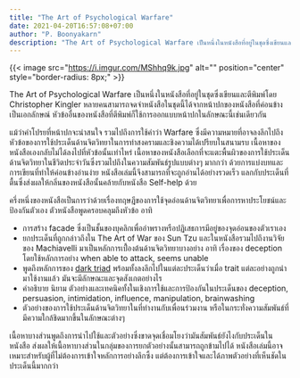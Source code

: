 ```yaml
---
title: "The Art of Psychological Warfare"
date: 2021-04-20T16:57:08+07:00
author: "P. Boonyakarn"
description: "The Art of Psychological Warfare เป็นหนึ่งในหนังสือที่อยู่ในชุดซึ่งเขียนและตีพิมพ์โดย Christopher Kingler หลายคนสามารถจดจำหนังสือในชุดนี้ได้จากหน้าปกของหนังสือที่ค่อนข้างเป็นเอกลักษณ์ หัวข้ออื่นของหนังสือที่ตีพิมพ์ก็ใช้การออกแบบหน้าปกในลักษณะนี้เช่นเดียวกัน"
---
```


{{< image src="https://i.imgur.com/MShhq9k.jpg" alt="" position="center" style="border-radius: 8px;" >}}

The Art of Psychological Warfare เป็นหนึ่งในหนังสือที่อยู่ในชุดซึ่งเขียนและตีพิมพ์โดย Christopher Kingler หลายคนสามารถจดจำหนังสือในชุดนี้ได้จากหน้าปกของหนังสือที่ค่อนข้างเป็นเอกลักษณ์ หัวข้ออื่นของหนังสือที่ตีพิมพ์ก็ใช้การออกแบบหน้าปกในลักษณะนี้เช่นเดียวกัน

แม้ว่าคำโปรยที่หน้าปกจะน่าสนใจ รวมไปถึงการใช้คำว่า Warfare ซึ่งมีความหมายที่อาจลงลึกไปถึงหัวข้อของการใช้ประเด็นด้านจิตวิทยาในการทำสงครามและชิงความได้เปรียบในสนามรบ เนื้อหาของหนังสือเองกลับไม่ได้ลงไปที่หัวข้อนั้นเท่าไหร่ เนื้อหาของหนังสือเลือกที่จะแตะพื้นผิวของการใช้ประเด็นด้านจิตวิทยาในชีวิตประจำวันซึ่งรวมไปถึงในความสัมพันธ์รูปแบบต่างๆ มากกว่า ด้วยการแบ่งบทและการเขียนที่ทำให้ค่อนข้างอ่านง่าย หนังสือเล่มนี้จึงสามารถที่จะถูกอ่านได้อย่างรวดเร็ว แลกกับประเด็นที่ตื้นซึ่งส่งผลให้กลิ่นของหนังสือนั้นคล้ายกับหนังสือ Self-help ด้วย

ครึ่งหนึ่งของหนังสือเป็นการว่าด้วยเรื่องทฤษฎีของการใช้จุดอ่อนด้านจิตวิทยาเพื่อการหาประโยชน์และป้องกันตัวเอง ตัวหนังสือพูดครอบคลุมถึงหัวข้อ อาทิ

- การสร้าง facade ซึ่งเป็นชั้นของบุคลิกเพื่ออำพรางหรือปฏิเสธการมีอยู่ของจุดอ่อนของตัวเราเอง
- ยกประเด็นที่ถูกกล่าวถึงใน The Art of War ของ Sun Tzu และในหนังสือรวมไปถึงานวิจัยของ Machiavelli มาเป็นหลักการเบื้่องต้นด้านจิตวิทยาบางอย่าง อาทิ เรื่องของ deception โดยใช้หลักการอย่าง when able to attack, seems unable
- พูดถึงหลักการของ [dark triad](https://en.wikipedia.org/wiki/Dark_triad) พร้อมทั้งลงลึกไปในแต่ละประเด็นว่าเมื่อ trait แต่ละอย่างถูกนำมาใช้งานแล้ว มันจะมีลักษณะและจุดสังเกตอย่างไร
- คำอธิบาย นิยาม ตัวอย่างและเทคนิคทั้งในเชิงการใช้และการป้องกันในประเด็นของ deception, persuasion, intimidation, influence, manipulation, brainwashing
- ตัวอย่างของการใช้ประเด็นด้านจิตวิทยาในที่ทำงานกับเพื่อนร่วมงาน หรือในกระทั่งความสัมพันธ์ที่มีความใกล้ชิดมากขึ้นในลักษณะต่างๆ

เนื้อหาบางส่วนพูดถึงการนำไปใช้และตัวอย่างซึ่งขาดจุดเชื่อมโยงว่ามันสัมพันธ์ยังไงกับประเด็นในหนังสือ ส่งผลให้เนื้อหาบางส่วนในกลุ่มของการยกตัวอย่างนั้นสามารถถูกข้ามไปได้ หนังสือเล่มนี้อาจเหมาะสำหรับผู้ที่ไม่ต้องการเข้าใจหลักการอย่างลึกซึ้ง แต่ต้องการเข้าใจและได้ภาพตัวอย่างที่เห็นชัดในประเด็นนี้มากกว่า
